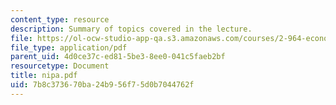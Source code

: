 ```yaml
---
content_type: resource
description: Summary of topics covered in the lecture.
file: https://ol-ocw-studio-app-qa.s3.amazonaws.com/courses/2-964-economics-of-marine-transportation-industries-fall-2006/7b8c373670ba24b956f75d0b7044762f_nipa.pdf
file_type: application/pdf
parent_uid: 4d0ce37c-ed81-5be3-8ee0-041c5faeb2bf
resourcetype: Document
title: nipa.pdf
uid: 7b8c3736-70ba-24b9-56f7-5d0b7044762f
---
```

